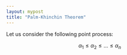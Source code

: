 ```yaml
---
layout: mypost
title: "Palm-Khinchin Theorem"
---
```


Let us consider the following point process:

$$ \alpha_1 \le \alpha_2 \le ... \le \alpha_n $$
